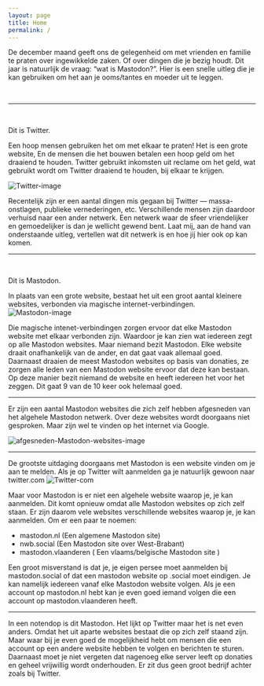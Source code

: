 ```yaml
---
layout: page
title: Home
permalink: /
---
```


De december maand geeft ons de gelegenheid om met vrienden en familie te praten over ingewikkelde zaken.
Of over dingen die je bezig houdt.
Dit jaar is natuurlijk de vraag: “wat is Mastodon?”.
Hier is een snelle uitleg die je kan gebruiken om het aan je ooms/tantes en moeder uit te leggen.
<p><br>
</p>

  
  
    
---
<p><br>
</p>

Dit is Twitter. 

Een hoop mensen gebruiken het om met elkaar te praten! 
Het is een grote website, En de mensen die het bouwen betalen een hoop geld om het draaiend te houden. 
Twitter gebruikt inkomsten uit reclame om het geld, wat gebruikt wordt om Twitter draaiend te houden, bij elkaar te krijgen.


![Twitter-image](/mastodonuitgelegd/images/image003.png)

Recentelijk zijn er een aantal dingen mis gegaan bij Twitter — massa-onstlagen, publieke vernederingen, etc.
Verschillende mensen zijn daardoor verhuisd naar een ander netwerk. Een netwerk waar de sfeer vriendelijker en gemoedelijker is dan je wellicht gewend bent.
Laat mij, aan de hand van onderstaande uitleg, vertellen wat dit netwerk is en hoe jij hier ook op kan komen.

---
<p><br>
</p>
Dit is Mastodon. 

In plaats van een grote website, bestaat het uit een groot aantal kleinere websites, verbonden via magische internet-verbindingen.
![Mastodon-image](/mastodonuitgelegd/images/image005.png)

Die magische intenet-verbindingen zorgen ervoor dat elke Mastodon website met elkaar verbonden zijn. Waardoor je kan zien wat iedereen zegt op alle Mastodon websites.
Maar niemand bezit Mastodon. Elke website draait onafhankelijk van de ander, en dat gaat vaak allemaal goed.
Daarnaast draaien de meest Mastodon websites op basis van donaties, ze zorgen alle leden van een Mastodon website ervoor dat deze kan bestaan. Op deze manier bezit niemand de website en heeft iedereen het voor het zeggen. Dit gaat 9 van de 10 keer ook helemaal goed.

---

Er zijn een aantal Mastodon websites die zich zelf hebben afgesneden van het algehele Mastodon netwerk.
Over deze websites wordt doorgaans niet gesproken. Maar zijn wel te vinden op het internet via Google.

![afgesneden-Mastodon-websites-image](/mastodonuitgelegd/images/image022.jpg)

---

De grootste uitdaging doorgaans met Mastodon is een website vinden om je aan te melden.
Als je op Twitter wilt aanmelden ga je natuurlijk gewoon naar twitter.com
![Twitter-com](/mastodonuitgelegd/images/image023.jpg)

Maar voor Mastodon is er niet een algehele website waarop je, je kan aanmelden. Dit komt opnieuw omdat alle Mastodon websites op zich zelf staan.
Er zijn daarom vele websites verschillende websites waarop je, je kan aanmelden. Om er een paar te noemen:

- mastodon.nl (Een algemene Mastodon site)
- nwb.social (Een Mastodon site over West-Brabant)
- mastodon.vlaanderen ( Een vlaams/belgische Mastodon site )

Een groot misverstand is dat je, je eigen persee moet aanmelden bij mastodon.social of dat een mastodon website op .social moet eindigen.
Je kan namelijk iedereen vanaf elke Mastodon website volgen. Als je een account op mastodon.nl hebt kan je even goed iemand volgen die een account op mastodon.vlaanderen heeft.

---

In een notendop is dit Mastodon. Het lijkt op Twitter maar het is net even anders.
Omdat het uit aparte websites bestaat die op zich zelf staand zijn. Maar waar bij je even goed de mogelijkheid hebt om mensen die een account op een andere website hebben te volgen en berichten te sturen. Daarnaast moet je niet vergeten dat nagenoeg elke server leeft op donaties en geheel vrijwillig wordt onderhouden. Er zit dus geen groot bedrijf achter zoals bij Twitter.
